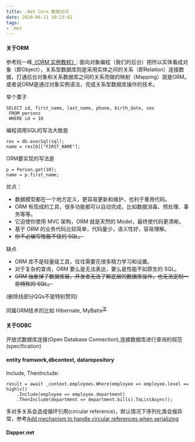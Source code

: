 ```yaml
---
title: .Net Core 数据访问
date: 2020-06-11 10:23:42
tags:
- .Net
---
```

#### 关于ORM
参考阮一峰[《ORM 实例教程》](http://www.ruanyifeng.com/blog/2019/02/orm-tutorial.html):
面向对象编程（我们的后台）把所以实体看成对象（即Object），关系型数据库则是采用实体之间的关系（即Relation）连接数据，打通后台对象和关系数据库之间的关系而做的映射（Mapping）就是ORM。或者说ORM是通过对象实例语法，完成关系型数据库操作的技术。

举个栗子
```
SELECT id, first_name, last_name, phone, birth_date, sex
 FROM persons 
 WHERE id = 10
```
编程调用SQL的写法大致是
```
res = db.execSql(sql);
name = res[0]["FIRST_NAME"];
```
ORM要实现的写法是
```
p = Person.get(10);
name = p.first_name;
```
优点：
+ 数据模型都在一个地方定义，更容易更新和维护，也利于重用代码。
+ ORM 有现成的工具，很多功能都可以自动完成，比如数据消毒、预处理、事务等等。
+ 它迫使你使用 MVC 架构，ORM 就是天然的 Model，最终使代码更清晰。
+ 基于 ORM 的业务代码比较简单，代码量少，语义性好，容易理解。
+ <del>你不必编写性能不佳的 SQL。</del>

缺点
+ ORM 库不是轻量级工具，往往需要花很多精力学习和设置。
+ 对于复杂的查询，ORM 要么是无法表达，要么是性能不如原生的 SQL。
+ <del>ORM 抽象掉了数据库层，开发者无法了解底层的数据库操作，也无法定制一些特殊的 SQL。</del>

(删除线部分QQs不是特别赞同)

同属ORM技术的比如 Hibernate, MyBatis<sup>[注](https://www.zhihu.com/question/39454008)</sup>

#### 关于ODBC
开放式数据库连接(Open Database Connection),连接数据库进行查询的规范(specification)
#### entity framwork,dbcontext, datarepository
Include, ThenInclude:
```
result = await _context.employees.Where(employee => employee.level == highlvl)
    .Include(employee => employee.department)
    .ThenInclude(department => department.bills).ToListAsync();
```
多对多关系会造成循环引用(circular reference)，默认情况下序列化类会报异常，参考[Add mechanism to handle circular references when serializing
](https://github.com/dotnet/runtime/issues/30820)
#### Dapper.net